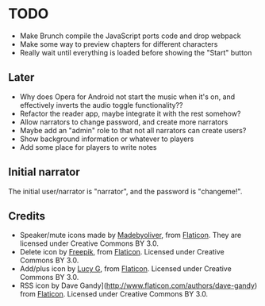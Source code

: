 TODO
====

* Make Brunch compile the JavaScript ports code and drop webpack
* Make some way to preview chapters for different characters
* Really wait until everything is loaded before showing the "Start" button

Later
-----

* Why does Opera for Android not start the music when it's on, and
  effectively inverts the audio toggle functionality??
* Refactor the reader app, maybe integrate it with the rest somehow?
* Allow narrators to change password, and create more narrators
* Maybe add an "admin" role to that not all narrators can create users?
* Show background information or whatever to players
* Add some place for players to write notes

Initial narrator
----------------

The initial user/narrator is "narrator", and the password is "changeme!".

Credits
-------

* Speaker/mute icons made by
  [Madebyoliver](http://www.flaticon.com/authors/madebyoliver), from
  [Flaticon](http://www.flaticon.com). They are licensed under
  Creative Commons BY 3.0.
* Delete icon by [Freepik](http://www.flaticon.com/authors/freepik),
  from [Flaticon](http://www.flaticon.com). Licensed under Creative
  Commons BY 3.0.
* Add/plus icon by [Lucy G](http://www.flaticon.com/authors/lucy-g),
  from [Flaticon](http://www.flaticon.com). Licensed under Creative
  Commons BY 3.0.
* RSS icon by Dave Gandy](http://www.flaticon.com/authors/dave-gandy)
  from [Flaticon](http://www.flaticon.com). Licensed under Creative
  Commons BY 3.0.
